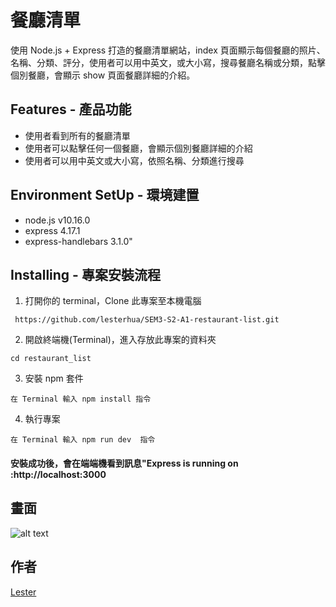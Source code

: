 # 餐廳清單

使用 Node.js + Express 打造的餐廳清單網站，index 頁面顯示每個餐廳的照片、名稱、分類、評分，使用者可以用中英文，或大小寫，搜尋餐廳名稱或分類，點擊個別餐廳，會顯示 show 頁面餐廳詳細的介紹。

## Features - 產品功能

- 使用者看到所有的餐廳清單
- 使用者可以點擊任何一個餐廳，會顯示個別餐廳詳細的介紹
- 使用者可以用中英文或大小寫，依照名稱、分類進行搜尋

## Environment SetUp - 環境建置

- node.js v10.16.0
- express 4.17.1
- express-handlebars 3.1.0"

## Installing - 專案安裝流程

1. 打開你的 terminal，Clone 此專案至本機電腦

```
 https://github.com/lesterhua/SEM3-S2-A1-restaurant-list.git
```

2. 開啟終端機(Terminal)，進入存放此專案的資料夾

```
cd restaurant_list
```

3. 安裝 npm 套件

```
在 Terminal 輸入 npm install 指令
```

4. 執行專案

```
在 Terminal 輸入 npm run dev  指令
```

#### 安裝成功後，會在端端機看到訊息"Express is running on :http://localhost:3000

## 畫面

![alt text](https://github.com/lesterhua/SEM3-S2-A1-restaurant-list/blob/master/public/views.gif)

## 作者

[Lester](https://github.com/lesterhua)
